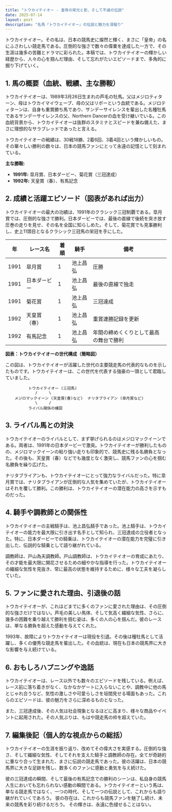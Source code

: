 ```yaml
---
title: "トウカイテイオー - 皇帝の栄光と影、そして不滅の伝説"
date: 2025-07-14
layout: post
description: "名馬『トウカイテイオー』の伝説と魅力を深堀り"
---
```


トウカイテイオー。その名は、日本の競馬史に燦然と輝く、まさに「皇帝」の名にふさわしい競走馬である。圧倒的な強さで数々の偉業を達成した一方で、その生涯は幾多の苦難とドラマに彩られた。本稿では、トウカイテイオーの輝かしい経歴から、人々の心を掴んだ理由、そして忘れがたいエピソードまで、多角的に掘り下げていく。


## 1. 馬の概要（血統、戦績、主な勝鞍）

トウカイテイオーは、1989年3月26日生まれの芦毛の牡馬。父はメジロティターン、母はトウカイマイウェーブ、母の父はリボーという血統である。メジロティターンは、自身も重賞勝ち馬であり、サンデーサイレンスを輩出した名種牡馬であるサンデーサイレンスの父、Northern Dancerの血を受け継いでいる。この血統背景から、トウカイテイオーは抜群のスタミナとスピードを兼ね備えた、まさに理想的なサラブレッドであったと言える。

トウカイテイオーの戦績は、30戦18勝、2着6回、3着4回という輝かしいもの。その華々しい勝利の数々は、日本の競馬ファンにとって永遠の記憶として刻まれている。

**主な勝鞍:**

* **1991年:**  皐月賞、日本ダービー、菊花賞（三冠達成）
* **1992年:**  天皇賞（春）、有馬記念


## 2. 成績と活躍エピソード（図表があれば出力）

トウカイテイオーの最大の功績は、1991年のクラシック三冠制覇である。皐月賞では、圧倒的な強さで勝利。日本ダービーでは、最後の直線で後続を突き放す圧巻の走りを見せ、その名を全国に知らしめた。そして、菊花賞でも見事勝利し、史上11頭目となるクラシック三冠馬の栄冠を手にした。

| 年 | レース名          | 着順 | 騎手      | 備考                                      |
|---|-----------------|-----|-----------|-------------------------------------------|
| 1991 | 皐月賞            | 1   | 池上昌弘    | 圧勝                                      |
| 1991 | 日本ダービー        | 1   | 池上昌弘    | 最後の直線で独走                         |
| 1991 | 菊花賞            | 1   | 池上昌弘    | 三冠達成                                  |
| 1992 | 天皇賞（春）      | 1   | 池上昌弘    | 重賞連勝記録を更新                         |
| 1992 | 有馬記念          | 1   | 池上昌弘    | 年間の締めくくりとして最高の舞台で勝利 |


**図表：トウカイテイオーの世代構成（簡略図）**

この図は、トウカイテイオーが活躍した世代の主要競走馬の代表的なものを示したものです。トウカイテイオーは、この世代を代表する強豪の一頭として君臨していました。

```
          トウカイテイオー (三冠馬)
             /     \
    メジロマックイーン (天皇賞(春)など)  ナリタブライアン (皐月賞など)
             \     /
          ライバル関係の構図
```


## 3. ライバル馬との対決

トウカイテイオーのライバルとして、まず挙げられるのはメジロマックイーンである。両者は、1991年の日本ダービーで激突。トウカイテイオーが勝利したものの、メジロマックイーンの粘り強い走りも印象的で、競馬史に残る名勝負となった。その後も、天皇賞（春）などでも幾度となく激突し、競馬ファンの心を掴む名勝負を繰り広げた。

ナリタブライアンも、トウカイテイオーにとって強力なライバルだった。特に皐月賞では、ナリタブライアンが圧倒的な人気を集めていたが、トウカイテイオーはそれを覆して勝利。この勝利は、トウカイテイオーの潜在能力の高さを示すものだった。


## 4. 騎手や調教師との関係性

トウカイテイオーの主戦騎手は、池上昌弘騎手であった。池上騎手は、トウカイテイオーの能力を最大限に引き出す名手として知られ、三冠達成の立役者となった。特に、日本ダービーでの騎乗は、トウカイテイオーの潜在能力を完璧に引き出した、伝説的な騎乗として語り継がれている。

調教師は、戸山為夫調教師。戸山調教師は、トウカイテイオーの育成にあたり、その才能を最大限に開花させるための細やかな指導を行った。トウカイテイオーの繊細な気性を見抜き、常に最高の状態を維持するために、様々な工夫を凝らしていた。


## 5. ファンに愛された理由、引退後の話

トウカイテイオーが、これほどまでに多くのファンに愛された理由は、その圧倒的な強さだけではない。芦毛の美しい馬体、そして気高く繊細な気性、さらに、幾多の困難を乗り越えて勝利を掴む姿は、多くの人の心を掴んだ。彼のレースは、単なる勝負を超えた感動を与えてくれた。

1993年、故障によりトウカイテイオーは現役を引退。その後は種牡馬として活躍し、多くの優秀な競走馬を輩出した。その血統は、現在も日本の競馬界に大きな影響を与え続けている。


## 6. おもしろハプニングや逸話

トウカイテイオーは、レース以外でも数々のエピソードを残している。例えば、レース前に落ち着きがなく、なかなかゲートに入らないことや、調教中に他の馬とじゃれ合うなど、気性の激しさや可愛らしさを垣間見せる場面もあった。これらのエピソードは、彼の魅力をさらに深めるものとなった。

また、三冠達成後、その人気は社会現象となるほどに高まり、様々な商品やイベントに起用された。その人気ぶりは、もはや競走馬の枠を超えていた。


## 7. 編集後記（個人的な視点からの総括）

トウカイテイオーの生涯を振り返り、改めてその偉大さを実感する。圧倒的な強さ、そして繊細な気性、そしてそれを支えた騎手と調教師の存在。全てが奇跡的に重なり合って生まれた、まさに伝説の競走馬であった。彼の活躍は、日本の競馬界に大きな足跡を残し、数多くのファンに感動と勇気を与え続けた。

彼の三冠達成の瞬間、そして最後の有馬記念での勝利のシーンは、私自身の競馬人生においても忘れられない感動の瞬間である。トウカイテイオーという馬は、単なる競走馬ではなく、一つの時代、そして一つの伝説として、これからも語り継がれていくであろう。  彼の存在は、これからも競馬ファンを魅了し続け、未来の競馬を彩り続けるだろう。  その輝きは、永遠に色褪せることはない。
